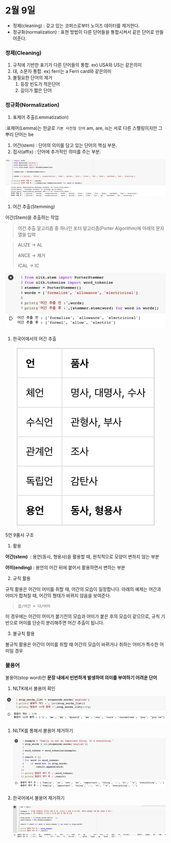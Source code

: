 # 2월 9일

- 정제(cleaning) : 갖고 있는 코퍼스로부터 노이즈 데이터를 제거한다.
- 정규화(normalization) : 표현 방법이 다른 단어들을 통합시켜서 같은 단어로 만들어준다.

### 정제(Cleaning)

1. 규칙에 기반한 표기가 다른 단어들의 통합. ex) USA와 US는 같은의미
2. 대, 소문자 통합. ex) ferri는 a Ferri card와 같은의미
3. 불필요한 단어의 제거
    1. 등장 빈도가 적은단어
    2. 길이가 짧은 단어

### 정규화(Normalization)

1. 표제어 추출(Lemmatization)

:표제어(Lemma)는 한글로 `기본 사전형 단어` am, are, is는 서로 다른 스펠링이지만 그 뿌리 단어는 be

1. 어간(stem) : 단어의 의미를 담고 있는 단어의 핵심 부분.
2. 접사(affix) : 단어에 추가적인 의미를 주는 부분.

![스크린샷 2023-02-09 오후 6.35.14.png](2%E1%84%8B%E1%85%AF%E1%86%AF%209%E1%84%8B%E1%85%B5%E1%86%AF%20d4c6284f0fbb489b844637dad50faa4b/%25E1%2584%2589%25E1%2585%25B3%25E1%2584%258F%25E1%2585%25B3%25E1%2584%2585%25E1%2585%25B5%25E1%2586%25AB%25E1%2584%2589%25E1%2585%25A3%25E1%2586%25BA_2023-02-09_%25E1%2584%258B%25E1%2585%25A9%25E1%2584%2592%25E1%2585%25AE_6.35.14.png)

1. 어간 추출(Stemming)

어간(Stem)을 추출하는 작업

> 어간 추출 알고리즘 중 하나인 포터 알고리즘(Porter Algorithm)에 아래의 문자열을 입력
> 

> ALIZE → AL
> 
> 
> ANCE → 제거
> 
> ICAL → IC
> 

![스크린샷 2023-02-09 오후 6.40.07.png](2%E1%84%8B%E1%85%AF%E1%86%AF%209%E1%84%8B%E1%85%B5%E1%86%AF%20d4c6284f0fbb489b844637dad50faa4b/%25E1%2584%2589%25E1%2585%25B3%25E1%2584%258F%25E1%2585%25B3%25E1%2584%2585%25E1%2585%25B5%25E1%2586%25AB%25E1%2584%2589%25E1%2585%25A3%25E1%2586%25BA_2023-02-09_%25E1%2584%258B%25E1%2585%25A9%25E1%2584%2592%25E1%2585%25AE_6.40.07.png)

1. 한국어에서의 어간 추출
    
    ![스크린샷 2023-02-09 오후 6.46.30.png](2%E1%84%8B%E1%85%AF%E1%86%AF%209%E1%84%8B%E1%85%B5%E1%86%AF%20d4c6284f0fbb489b844637dad50faa4b/%25E1%2584%2589%25E1%2585%25B3%25E1%2584%258F%25E1%2585%25B3%25E1%2584%2585%25E1%2585%25B5%25E1%2586%25AB%25E1%2584%2589%25E1%2585%25A3%25E1%2586%25BA_2023-02-09_%25E1%2584%258B%25E1%2585%25A9%25E1%2584%2592%25E1%2585%25AE_6.46.30.png)
    

5언 9품사 구조

1) 활용

**어간(stem)**
 : 용언(동사, 형용사)을 활용할 때, 원칙적으로 모양이 변하지 않는 부분

**어미(ending)**
: 용언의 어간 뒤에 붙어서 활용하면서 변하는 부분

2) 규칙 활용

규칙 활용은 어간이 어미를 취할 때, 어간의 모습이 일정합니다. 아래의 예제는 어간과 어미가 합쳐질 때, 어간의 형태가 바뀌지 않음을 보여준다.

> `잡/어간 + 다/어미`
> 

이 경우에는 어간이 어미가 붙기전의 모습과 어미가 붙은 후의 모습이 같으므로, 규칙 기반으로 어미를 단순히 분리해주면 어간 추출이 됩니다.

3) 불규칙 활용

불규칙 활용은 어간이 어미를 취할 때 어간의 모습이 바뀌거나 취하는 어미가 특수한 어미일 경우

### 불용어

불용어(stop word)란 **문장 내에서 빈번하게 발생하여 의미를 부여하기 어려운 단어**

1. NLTK에서 불용어 확인

![스크린샷 2023-02-09 오후 6.54.01.png](2%E1%84%8B%E1%85%AF%E1%86%AF%209%E1%84%8B%E1%85%B5%E1%86%AF%20d4c6284f0fbb489b844637dad50faa4b/%25E1%2584%2589%25E1%2585%25B3%25E1%2584%258F%25E1%2585%25B3%25E1%2584%2585%25E1%2585%25B5%25E1%2586%25AB%25E1%2584%2589%25E1%2585%25A3%25E1%2586%25BA_2023-02-09_%25E1%2584%258B%25E1%2585%25A9%25E1%2584%2592%25E1%2585%25AE_6.54.01.png)

1. NLTK를 통해서 불용어 제거하기
    
    ![스크린샷 2023-02-09 오후 6.55.04.png](2%E1%84%8B%E1%85%AF%E1%86%AF%209%E1%84%8B%E1%85%B5%E1%86%AF%20d4c6284f0fbb489b844637dad50faa4b/%25E1%2584%2589%25E1%2585%25B3%25E1%2584%258F%25E1%2585%25B3%25E1%2584%2585%25E1%2585%25B5%25E1%2586%25AB%25E1%2584%2589%25E1%2585%25A3%25E1%2586%25BA_2023-02-09_%25E1%2584%258B%25E1%2585%25A9%25E1%2584%2592%25E1%2585%25AE_6.55.04.png)
    
2. 한국어에서 불용어 제거하기
    
    ![스크린샷 2023-02-09 오후 6.56.24.png](2%E1%84%8B%E1%85%AF%E1%86%AF%209%E1%84%8B%E1%85%B5%E1%86%AF%20d4c6284f0fbb489b844637dad50faa4b/%25E1%2584%2589%25E1%2585%25B3%25E1%2584%258F%25E1%2585%25B3%25E1%2584%2585%25E1%2585%25B5%25E1%2586%25AB%25E1%2584%2589%25E1%2585%25A3%25E1%2586%25BA_2023-02-09_%25E1%2584%258B%25E1%2585%25A9%25E1%2584%2592%25E1%2585%25AE_6.56.24.png)
